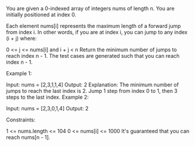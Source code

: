 You are given a 0-indexed array of integers nums of length n. You are initially positioned at index 0.

Each element nums[i] represents the maximum length of a forward jump from index i. In other words, if you are at index i, you can jump to any index (i + j) where:

0 <= j <= nums[i] and
i + j < n
Return the minimum number of jumps to reach index n - 1. The test cases are generated such that you can reach index n - 1.

 

Example 1:

Input: nums = [2,3,1,1,4]
Output: 2
Explanation: The minimum number of jumps to reach the last index is 2. Jump 1 step from index 0 to 1, then 3 steps to the last index.
Example 2:

Input: nums = [2,3,0,1,4]
Output: 2
 

Constraints:

1 <= nums.length <= 104
0 <= nums[i] <= 1000
It's guaranteed that you can reach nums[n - 1].
